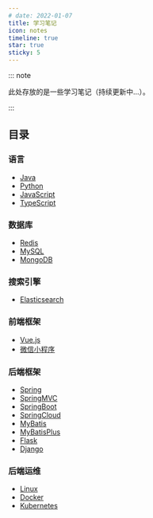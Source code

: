 ```yaml
---
# date: 2022-01-07
title: 学习笔记
icon: notes
timeline: true
star: true
sticky: 5
---
```


::: note

此处存放的是一些学习笔记（持续更新中...）。

:::

<!-- more -->

## 目录

### 语言

- [Java](/notes/java/README.md)
- [Python](/notes/python/README.md)
- [JavaScript](/notes/javascript/README.md)
- [TypeScript](/notes/typescript/README.md)

### 数据库

- [Redis](/notes/redis/README.md)
- [MySQL](/notes/mysql/README.md)
- [MongoDB](/notes/mongodb/README.md)

### 搜索引擎

- [Elasticsearch](/notes/elasticsearch/README.md)

### 前端框架

- [Vue.js](/notes/vue/README.md)
- [微信小程序](/notes/wechat/README.md)

### 后端框架

- [Spring](/notes/spring/README.md)
- [SpringMVC](/notes/spring-mvc/README.md)
- [SpringBoot](/notes/spring-boot/README.md)
- [SpringCloud](/notes/spring-cloud/README.md)
- [MyBatis](/notes/my-batis/README.md)
- [MyBatisPlus](/notes/my-batis-plus/README.md)
- [Flask](/notes/flask/README.md)
- [Django](/notes/django/README.md)

### 后端运维

- [Linux](/notes/linux/README.md)
- [Docker](/notes/docker/README.md)
- [Kubernetes](/notes/kubernetes/README.md)
